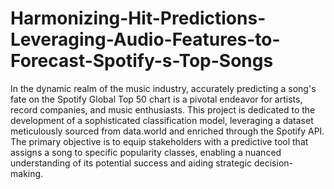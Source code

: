 # Harmonizing-Hit-Predictions-Leveraging-Audio-Features-to-Forecast-Spotify-s-Top-Songs

In the dynamic realm of the music industry, accurately predicting a song's fate on the Spotify Global Top 50 chart is a pivotal endeavor for artists, record companies, and music enthusiasts. This project is dedicated to the development of a sophisticated classification model, leveraging a dataset meticulously sourced from data.world and enriched through the Spotify API. The primary objective is to equip stakeholders with a predictive tool that assigns a song to specific popularity classes, enabling a nuanced understanding of its potential success and aiding strategic decision-making.

